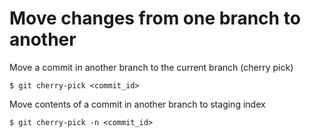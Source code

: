 # Move changes from one branch to another

Move a commit in another branch to the current branch (cherry pick)

```shell
$ git cherry-pick <commit_id>
```

Move contents of a commit in another branch to staging index

```shell
$ git cherry-pick -n <commit_id>
```
